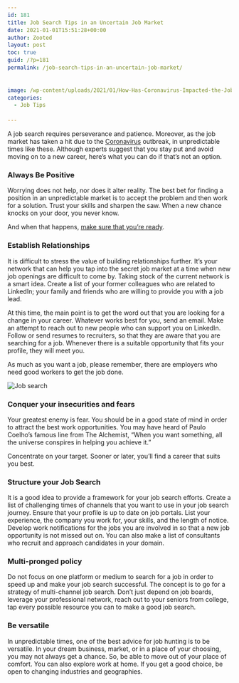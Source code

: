 ```yaml
---
id: 181
title: Job Search Tips in an Uncertain Job Market
date: 2021-01-01T15:51:28+00:00
author: Zooted
layout: post
toc: true
guid: /?p=181
permalink: /job-search-tips-in-an-uncertain-job-market/


image: /wp-content/uploads/2021/01/How-Has-Coronavirus-Impacted-the-Job-Market-scaled.jpeg
categories:
  - Job Tips
 
---
```

A job search requires perseverance and patience. Moreover, as the job market has taken a hit due to the [Coronavirus](https://www.google.com/search?q=coronavirus) outbreak, in unpredictable times like these. Although experts suggest that you stay put and avoid moving on to a new career, here&#8217;s what you can do if that&#8217;s not an option.

### Always Be Positive

Worrying does not help, nor does it alter reality. The best bet for finding a position in an unpredictable market is to accept the problem and then work for a solution. Trust your skills and sharpen the saw. When a new chance knocks on your door, you never know.

And when that happens, [make sure that you&#8217;re ready](/tips-to-make-a-great-first-impression-on-your-first-day-of-work/).

### Establish Relationships

It is difficult to stress the value of building relationships further. It&#8217;s your network that can help you tap into the secret job market at a time when new job openings are difficult to come by. Taking stock of the current network is a smart idea. Create a list of your former colleagues who are related to LinkedIn; your family and friends who are willing to provide you with a job lead.

At this time, the main point is to get the word out that you are looking for a change in your career. Whatever works best for you, send an email. Make an attempt to reach out to new people who can support you on LinkedIn. Follow or send resumes to recruiters, so that they are aware that you are searching for a job. Whenever there is a suitable opportunity that fits your profile, they will meet you.

As much as you want a job, please remember, there are employers who need good workers to get the job done. 

<img loading="lazy" src="/wp-content/uploads/2021/01/jobsearch-1024x576.jpg" alt="Job search" class="wp-image-184" width="681" height="383" srcset="/wp-content/uploads/2021/01/jobsearch-1024x576.jpg 1024w, /wp-content/uploads/2021/01/jobsearch-300x169.jpg 300w, /wp-content/uploads/2021/01/jobsearch-768x432.jpg 768w, /wp-content/uploads/2021/01/jobsearch-1536x864.jpg 1536w, /wp-content/uploads/2021/01/jobsearch.jpg 1921w" sizes="(max-width: 681px) 100vw, 681px" />  

### Conquer your insecurities and fears

Your greatest enemy is fear. You should be in a good state of mind in order to attract the best work opportunities. You may have heard of Paulo Coelho&#8217;s famous line from The Alchemist, “When you want something, all the universe conspires in helping you achieve it.”

Concentrate on your target. Sooner or later, you&#8217;ll find a career that suits you best.

### Structure your Job Search

It is a good idea to provide a framework for your job search efforts. Create a list of challenging times of channels that you want to use in your job search journey. Ensure that your profile is up to date on job portals. List your experience, the company you work for, your skills, and the length of notice. Develop work notifications for the jobs you are involved in so that a new job opportunity is not missed out on. You can also make a list of consultants who recruit and approach candidates in your domain.

### Multi-pronged policy

Do not focus on one platform or medium to search for a job in order to speed up and make your job search successful. The concept is to go for a strategy of multi-channel job search. Don&#8217;t just depend on job boards, leverage your professional network, reach out to your seniors from college, tap every possible resource you can to make a good job search.

### Be versatile

In unpredictable times, one of the best advice for job hunting is to be versatile. In your dream business, market, or in a place of your choosing, you may not always get a chance. So, be able to move out of your place of comfort. You can also explore work at home. If you get a good choice, be open to changing industries and geographies.

